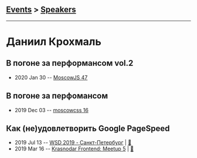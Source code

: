 ## [Events](../README.md) > [Speakers](../speakers.md)
---

# Даниил Крохмаль

## В погоне за перформансом vol.2
- 2020 Jan 30 -- [MoscowJS 47](https://www.youtube.com/watch?v=Q9IKXAkDvXo)    
## В погоне за перфомансом
- 2019 Dec 03 -- [moscowcss 16](https://youtu.be/wbTEDA8A4xY)    
## Как (не)удовлетворить Google PageSpeed
- 2019 Jul 13 -- [WSD 2019 - Санкт-Петербург](https://www.youtube.com/watch?v=_0psqory6rk&t=17017s)  | [:notebook:](https://wsd.events/2019/07/13/pres/pagespeed-happy.pdf)  
- 2019 Mar 16 -- [Krasnodar Frontend: Meetup 5](https://www.youtube.com/watch?v=cl8VhCmpDPo)  | [:notebook:](https://yadi.sk/i/kyKsnQlqy_ReWg)  
